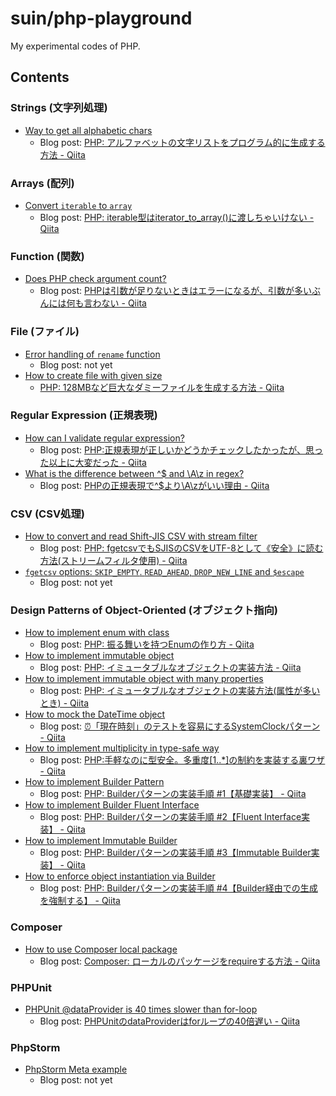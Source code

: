 # suin/php-playground

My experimental codes of PHP.

## Contents

### Strings (文字列処理)

* [Way to get all alphabetic chars](./WayToGetAllAlphabeticChars)
    * Blog post: [PHP: アルファベットの文字リストをプログラム的に生成する方法 - Qiita](https://qiita.com/suin/items/8c53fb2d031d417ca0a8)

### Arrays (配列)

* [Convert `iterable` to `array`](./IterableToArray)
    * Blog post: [PHP: iterable型はiterator_to_array()に渡しちゃいけない - Qiita](https://qiita.com/suin/items/5f76a3eeaca70a5c3ba8)

### Function (関数)

* [Does PHP check argument count?](./ArgumentCountCheck)
    * Blog post: [PHPは引数が足りないときはエラーになるが、引数が多いぶんには何も言わない - Qiita](https://qiita.com/suin/items/cffe65aed89935572016)

### File (ファイル)

* [Error handling of `rename` function](./RenameErrorHandling)
    * Blog post: not yet
* [How to create file with given size](./CreateFileWithGivenSize)
    * [PHP: 128MBなど巨大なダミーファイルを生成する方法 - Qiita](https://qiita.com/suin/items/8eb3bef87e346a4747c6)

### Regular Expression (正規表現)

* [How can I validate regular expression?](./HowCanIValidateRegex)
    * Blog post: [PHP:正規表現が正しいかどうかチェックしたかったが、思った以上に大変だった - Qiita](https://qiita.com/suin/items/af7fb65f33fcf9035411)
* [What is the difference between ^$ and \A\z in regex?](./RegexDollarMatchesNewLine)
    * Blog post: [PHPの正規表現で^$より\A\zがいい理由 - Qiita](https://qiita.com/suin/items/2b9376ddd14a7fb40759)

### CSV (CSV処理)

* [How to convert and read Shift-JIS CSV with stream filter](./ReadingSjisCsvWithStreamFilter)
    * Blog post: [PHP: fgetcsvでもSJISのCSVをUTF-8として《安全》に読む方法(ストリームフィルタ使用) - Qiita](https://qiita.com/suin/items/3edfb9cb15e26bffba11)
* [`fgetcsv` options: `SKIP_EMPTY`. `READ_AHEAD`, `DROP_NEW_LINE` and `$escape`](./FgetcsvOptions)
    * Blog post: not yet

### Design Patterns of Object-Oriented (オブジェクト指向)

* [How to implement enum with class](./HowToImplementEnumWithClass)
    * Blog post: [PHP: 振る舞いを持つEnumの作り方 - Qiita](https://qiita.com/suin/items/17ee61d7e75b422a7ec3)
* [How to implement immutable object](./HowToImplementImmutableObject)
    * Blog post: [PHP: イミュータブルなオブジェクトの実装方法 - Qiita](https://qiita.com/suin/items/56859f5b5f6f962e2744)
* [How to implement immutable object with many properties](./HowToImplementImmutableObjectWithManyProperties)
    * Blog post: [PHP: イミュータブルなオブジェクトの実装方法(属性が多いとき) - Qiita](https://qiita.com/suin/items/6c8a841643269059378a)
* [How to mock the DateTime object](./HowToMockTheDateTime)
    * Blog post: [⏰「現在時刻」のテストを容易にするSystemClockパターン - Qiita](https://qiita.com/suin/items/bcd7488df4403a53d7d9)
* [How to implement multiplicity in type-safe way](./TypeSafeMultiplicity)
    * Blog post: [PHP:手軽なのに型安全。多重度[1..*]の制約を実装する裏ワザ - Qiita](https://qiita.com/suin/items/fb6859a06d2b63790be8)
* [How to implement Builder Pattern](./BuilderPattern/No1Basic)
    * Blog post: [PHP: Builderパターンの実装手順 #1【基礎実装】 - Qiita](https://qiita.com/suin/items/d8d4dc019d3beb428249)
* [How to implement Builder Fluent Interface](./BuilderPattern/No2FluentInterface)
    * Blog post: [PHP: Builderパターンの実装手順 #2【Fluent Interface実装】 - Qiita](https://qiita.com/suin/items/888f59851f940ee97c3a)
* [How to implement Immutable Builder](./BuilderPattern/No3ImmutableBuilder)
    * Blog post: [PHP: Builderパターンの実装手順 #3【Immutable Builder実装】 - Qiita](https://qiita.com/suin/items/7594e8984efc96594cee)
* [How to enforce object instantiation via Builder](./BuilderPattern/No4RestrictInstantiation)
    * Blog post: [PHP: Builderパターンの実装手順 #4【Builder経由での生成を強制する】 - Qiita](https://qiita.com/suin/items/feafae06c644f871f7b8)

### Composer

* [How to use Composer local package](./ComposerUsingLocalRepository)
    * Blog post: [Composer: ローカルのパッケージをrequireする方法 - Qiita](https://qiita.com/suin/items/d24c2c0d8c221ccbc2f3)

### PHPUnit

* [PHPUnit @dataProvider is 40 times slower than for-loop](./PhpUnitDataProviderPerformance)
    * Blog post: [PHPUnitのdataProviderはforループの40倍遅い - Qiita](https://qiita.com/suin/items/1f8a0f8a9d58e902953f)

### PhpStorm

* [PhpStorm Meta example](./PhpStormMetaExample)
    * Blog post: not yet
